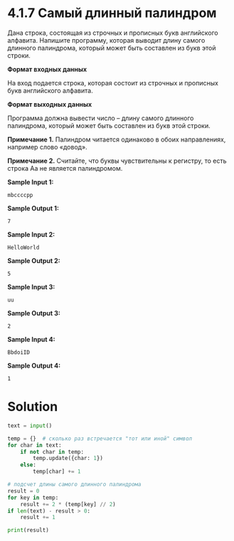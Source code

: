 # 4.1.7 Самый длинный палиндром

Дана строка, состоящая из строчных и прописных букв английского алфавита. Напишите программу, которая выводит длину
самого длинного палиндрома, который может быть составлен из букв этой строки.

**Формат входных данных**

На вход подается строка, которая состоит из строчных и прописных букв английского алфавита.

**Формат выходных данных**

Программа должна вывести число – длину самого длинного палиндрома, который может быть составлен из букв этой строки.

**Примечание 1.** Палиндром читается одинаково в обоих направлениях, например слово «довод».

**Примечание 2.** Считайте, что буквы чувствительны к регистру, то есть строка Aa не является палиндромом.

**Sample Input 1:**

```
mbccccpp
```

**Sample Output 1:**

```
7
```

**Sample Input 2:**

```
HelloWorld
```

**Sample Output 2:**

```
5
```

**Sample Input 3:**

```
uu
```

**Sample Output 3:**

```
2
```

**Sample Input 4:**

```
BbdoiID
```

**Sample Output 4:**

```
1
```

# Solution

```python
text = input()

temp = {}  # сколько раз встречается "тот или иной" символ
for char in text:
    if not char in temp:
        temp.update({char: 1})
    else:
        temp[char] += 1

# подсчет длины самого длинного палиндрома
result = 0
for key in temp:
    result += 2 * (temp[key] // 2)
if len(text) - result > 0:
    result += 1

print(result)
```
